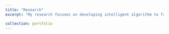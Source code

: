 ```yaml
---
title: "Research"
excerpt: "My research focuses on developing intelligent algorithm to facilitate the signal processing algorithm and enhance the diagnostic and prognostic capability of the various faults in rotating machineries."

collection: portfolio
---
```

